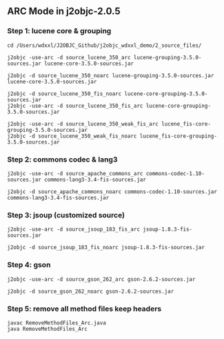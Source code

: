 ## ARC Mode in j2objc-2.0.5
### Step 1: lucene core & grouping
```
cd /Users/wdxxl/J2OBJC_Github/j2objc_wdxxl_demo/2_source_files/

j2objc -use-arc -d source_lucene_350_arc lucene-grouping-3.5.0-sources.jar lucene-core-3.5.0-sources.jar

j2objc -d source_lucene_350_noarc lucene-grouping-3.5.0-sources.jar lucene-core-3.5.0-sources.jar

j2objc -d source_lucene_350_fis_noarc lucene-core-grouping-3.5.0-sources.jar
j2objc -use-arc -d source_lucene_350_fis_arc lucene-core-grouping-3.5.0-sources.jar

j2objc -use-arc -d source_lucene_350_weak_fis_arc lucene_fis-core-grouping-3.5.0-sources.jar
j2objc -d source_lucene_350_weak_fis_noarc lucene_fis-core-grouping-3.5.0-sources.jar
```
### Step 2: commons codec & lang3
```
j2objc -use-arc -d source_apache_commons_arc commons-codec-1.10-sources.jar commons-lang3-3.4-fis-sources.jar

j2objc -d source_apache_commons_noarc commons-codec-1.10-sources.jar commons-lang3-3.4-fis-sources.jar
```

### Step 3: jsoup (customized source)
```
j2objc -use-arc -d source_jsoup_183_fis_arc jsoup-1.8.3-fis-sources.jar

j2objc -d source_jsoup_183_fis_noarc jsoup-1.8.3-fis-sources.jar
```

### Step 4: gson
```
j2objc -use-arc -d source_gson_262_arc gson-2.6.2-sources.jar

j2objc -d source_gson_262_noarc gson-2.6.2-sources.jar
```

### Step 5: remove all method files keep headers
```
javac RemoveMethodFiles_Arc.java
java RemoveMethodFiles_Arc
```
